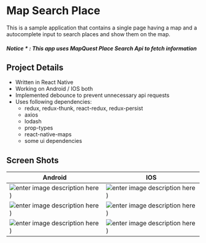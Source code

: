 




# Map Search Place 

This is a sample application that contains a single page having a map and a autocomplete input to search places and show them on the map.

##### Notice * :  This app uses MapQuest Place Search Api to fetch information


## Project Details

 -  Written in React Native 
 -  Working on Android / IOS both
 -  Implemented debounce to prevent unnecessary api requests
 -  Uses following dependencies:
    - redux, redux-thunk, react-redux, redux-persist
    - axios
    - lodash
    - prop-types
    - react-native-maps
    - some ui dependencies


## Screen Shots

|Android| IOS |
|--|--|
| ![enter image description here](http://s-ebrahimi.com/lib_images/map-search-place/android1.jpg)) | ![enter image description here](http://s-ebrahimi.com/lib_images/map-search-place/ios1.jpg)) |
| ![enter image description here](http://s-ebrahimi.com/lib_images/map-search-place/android2.jpg)) | ![enter image description here](http://s-ebrahimi.com/lib_images/map-search-place/ios2.jpg)) |
| ![enter image description here](http://s-ebrahimi.com/lib_images/map-search-place/android3.jpg)) | ![enter image description here](http://s-ebrahimi.com/lib_images/map-search-place/ios3.jpg)) |
